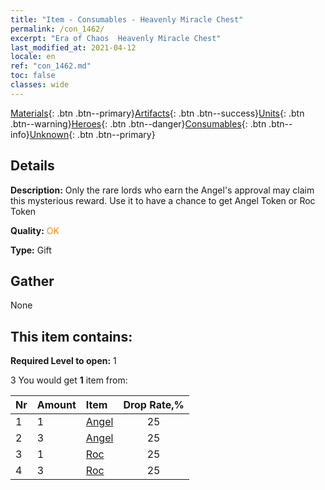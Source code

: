 ```yaml
---
title: "Item - Consumables - Heavenly Miracle Chest"
permalink: /con_1462/
excerpt: "Era of Chaos  Heavenly Miracle Chest"
last_modified_at: 2021-04-12
locale: en
ref: "con_1462.md"
toc: false
classes: wide
---
```

 [Materials](/Items/){: .btn .btn--primary}[Artifacts](/Items/Artifacts/){: .btn .btn--success}[Units](/Items/Units/){: .btn .btn--warning}[Heroes](/Items/Heroes/){: .btn .btn--danger}[Consumables](/Items/Consumables/){: .btn .btn--info}[Unknown](/Items/Unknown/){: .btn .btn--primary}

## Details
 **Description:** Only the rare lords who earn the Angel's approval may claim this mysterious reward. Use it to have a chance to get Angel Token or Roc Token

 **Quality:** <span style="color: #FF8C00">OK</span>

 **Type:** Gift

## Gather

  None

## This item contains:

 **Required Level to open:** 1

 3 You would get **1** item  from:

  | Nr | Amount |     Item    | Drop Rate,% |
  |:---|:-------|:------------|:---------:|
  | 1 | 1 | [Angel](/Items/unt_196/) | 25 | 
  | 2 | 3 | [Angel](/Items/unt_196/) | 25 | 
  | 3 | 1 | [Roc](/Items/unt_221/) | 25 | 
  | 4 | 3 | [Roc](/Items/unt_221/) | 25 | 
